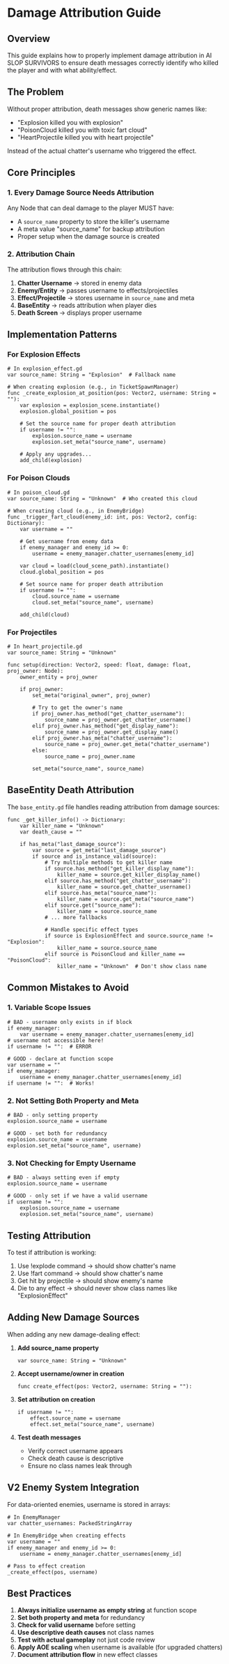 # Damage Attribution Guide

## Overview
This guide explains how to properly implement damage attribution in AI SLOP SURVIVORS to ensure death messages correctly identify who killed the player and with what ability/effect.

## The Problem
Without proper attribution, death messages show generic names like:
- "Explosion killed you with explosion"
- "PoisonCloud killed you with toxic fart cloud"
- "HeartProjectile killed you with heart projectile"

Instead of the actual chatter's username who triggered the effect.

## Core Principles

### 1. Every Damage Source Needs Attribution
Any Node that can deal damage to the player MUST have:
- A `source_name` property to store the killer's username
- A meta value "source_name" for backup attribution
- Proper setup when the damage source is created

### 2. Attribution Chain
The attribution flows through this chain:
1. **Chatter Username** → stored in enemy data
2. **Enemy/Entity** → passes username to effects/projectiles
3. **Effect/Projectile** → stores username in `source_name` and meta
4. **BaseEntity** → reads attribution when player dies
5. **Death Screen** → displays proper username

## Implementation Patterns

### For Explosion Effects

```gdscript
# In explosion_effect.gd
var source_name: String = "Explosion"  # Fallback name

# When creating explosion (e.g., in TicketSpawnManager)
func _create_explosion_at_position(pos: Vector2, username: String = ""):
    var explosion = explosion_scene.instantiate()
    explosion.global_position = pos
    
    # Set the source name for proper death attribution
    if username != "":
        explosion.source_name = username
        explosion.set_meta("source_name", username)
    
    # Apply any upgrades...
    add_child(explosion)
```

### For Poison Clouds

```gdscript
# In poison_cloud.gd
var source_name: String = "Unknown"  # Who created this cloud

# When creating cloud (e.g., in EnemyBridge)
func _trigger_fart_cloud(enemy_id: int, pos: Vector2, config: Dictionary):
    var username = ""
    
    # Get username from enemy data
    if enemy_manager and enemy_id >= 0:
        username = enemy_manager.chatter_usernames[enemy_id]
    
    var cloud = load(cloud_scene_path).instantiate()
    cloud.global_position = pos
    
    # Set source name for proper death attribution
    if username != "":
        cloud.source_name = username
        cloud.set_meta("source_name", username)
    
    add_child(cloud)
```

### For Projectiles

```gdscript
# In heart_projectile.gd
var source_name: String = "Unknown"

func setup(direction: Vector2, speed: float, damage: float, proj_owner: Node):
    owner_entity = proj_owner
    
    if proj_owner:
        set_meta("original_owner", proj_owner)
        
        # Try to get the owner's name
        if proj_owner.has_method("get_chatter_username"):
            source_name = proj_owner.get_chatter_username()
        elif proj_owner.has_method("get_display_name"):
            source_name = proj_owner.get_display_name()
        elif proj_owner.has_meta("chatter_username"):
            source_name = proj_owner.get_meta("chatter_username")
        else:
            source_name = proj_owner.name
        
        set_meta("source_name", source_name)
```

## BaseEntity Death Attribution

The `base_entity.gd` file handles reading attribution from damage sources:

```gdscript
func _get_killer_info() -> Dictionary:
    var killer_name = "Unknown"
    var death_cause = ""
    
    if has_meta("last_damage_source"):
        var source = get_meta("last_damage_source")
        if source and is_instance_valid(source):
            # Try multiple methods to get killer name
            if source.has_method("get_killer_display_name"):
                killer_name = source.get_killer_display_name()
            elif source.has_method("get_chatter_username"):
                killer_name = source.get_chatter_username()
            elif source.has_meta("source_name"):
                killer_name = source.get_meta("source_name")
            elif source.get("source_name"):
                killer_name = source.source_name
            # ... more fallbacks
            
            # Handle specific effect types
            if source is ExplosionEffect and source.source_name != "Explosion":
                killer_name = source.source_name
            elif source is PoisonCloud and killer_name == "PoisonCloud":
                killer_name = "Unknown"  # Don't show class name
```

## Common Mistakes to Avoid

### 1. Variable Scope Issues
```gdscript
# BAD - username only exists in if block
if enemy_manager:
    var username = enemy_manager.chatter_usernames[enemy_id]
# username not accessible here!
if username != "":  # ERROR

# GOOD - declare at function scope
var username = ""
if enemy_manager:
    username = enemy_manager.chatter_usernames[enemy_id]
if username != "":  # Works!
```

### 2. Not Setting Both Property and Meta
```gdscript
# BAD - only setting property
explosion.source_name = username

# GOOD - set both for redundancy
explosion.source_name = username
explosion.set_meta("source_name", username)
```

### 3. Not Checking for Empty Username
```gdscript
# BAD - always setting even if empty
explosion.source_name = username

# GOOD - only set if we have a valid username
if username != "":
    explosion.source_name = username
    explosion.set_meta("source_name", username)
```

## Testing Attribution

To test if attribution is working:
1. Use !explode command → should show chatter's name
2. Use !fart command → should show chatter's name
3. Get hit by projectile → should show enemy's name
4. Die to any effect → should never show class names like "ExplosionEffect"

## Adding New Damage Sources

When adding any new damage-dealing effect:

1. **Add source_name property**
   ```gdscript
   var source_name: String = "Unknown"
   ```

2. **Accept username/owner in creation**
   ```gdscript
   func create_effect(pos: Vector2, username: String = ""):
   ```

3. **Set attribution on creation**
   ```gdscript
   if username != "":
       effect.source_name = username
       effect.set_meta("source_name", username)
   ```

4. **Test death messages**
   - Verify correct username appears
   - Check death cause is descriptive
   - Ensure no class names leak through

## V2 Enemy System Integration

For data-oriented enemies, username is stored in arrays:
```gdscript
# In EnemyManager
var chatter_usernames: PackedStringArray

# In EnemyBridge when creating effects
var username = ""
if enemy_manager and enemy_id >= 0:
    username = enemy_manager.chatter_usernames[enemy_id]

# Pass to effect creation
_create_effect(pos, username)
```

## Best Practices

1. **Always initialize username as empty string** at function scope
2. **Set both property and meta** for redundancy
3. **Check for valid username** before setting
4. **Use descriptive death causes** not class names
5. **Test with actual gameplay** not just code review
6. **Apply AOE scaling** when username is available (for upgraded chatters)
7. **Document attribution flow** in new effect classes